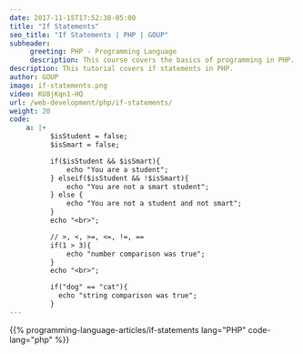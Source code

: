 ```yaml
---
date: 2017-11-15T17:52:38-05:00
title: "If Statements"
seo_title: "If Statements | PHP | GOUP"
subheader:
     greeting: PHP - Programming Language
     description: This course covers the basics of programming in PHP. Work your way through the videos/articles and I'll teach you everything you need to know to start your programming journey!
description: This tutorial covers if statements in PHP.
author: GOUP
image: if-statements.png
video: KU8jKqn1-HQ
url: /web-development/php/if-statements/
weight: 20
code:
    a: |+
          $isStudent = false;
          $isSmart = false;

          if($isStudent && $isSmart){
              echo "You are a student";
          } elseif($isStudent && !$isSmart){
              echo "You are not a smart student";
          } else {
              echo "You are not a student and not smart";
          }
          echo "<br>";

          // >, <, >=, <=, !=, ==
          if(1 > 3){
              echo "number comparison was true";
          }
          echo "<br>";

          if("dog" == "cat"){
            echo "string comparison was true";
          }
---
```


{{% programming-language-articles/if-statements lang="PHP" code-lang="php" %}}
